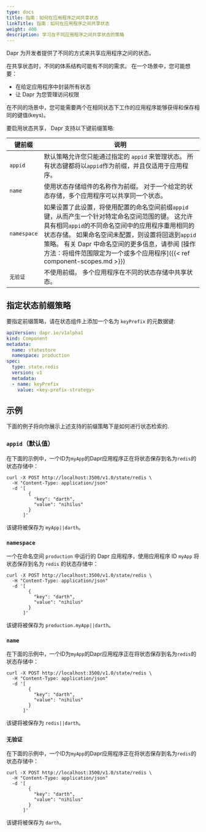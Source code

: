 ```yaml
---
type: docs
title: 指南：如何在应用程序之间共享状态
linkTitle: 指南：如何在应用程序之间共享状态
weight: 400
description: 学习在不同应用程序之间共享状态的策略
---
```


Dapr 为开发者提供了不同的方式来共享应用程序之间的状态。

在共享状态时，不同的体系结构可能有不同的需求。 在一个场景中，您可能想要：

- 在给定应用程序中封装所有状态
- 让 Dapr 为您管理访问权限

在不同的场景中，您可能需要两个在相同状态下工作的应用程序能够获得和保存相同的键值(keys)。

要启用状态共享， Dapr 支持以下键前缀策略:

| 键前缀         | 说明                                                                                                                                                                                                                                                                                          |
| ----------- | ------------------------------------------------------------------------------------------------------------------------------------------------------------------------------------------------------------------------------------------------------------------------------------------- |
| `appid`     | 默认策略允许您只能通过指定的 `appid` 来管理状态。 所有状态键都将以`appid`作为前缀，并且仅适用于应用程序。                                                                                                                                                                                                                               |
| `name`      | 使用状态存储组件的名称作为前缀。 对于一个给定的状态存储，多个应用程序可以共享同一个状态。                                                                                                                                                                                                                                               |
| `namespace` | 如果设置了此设置，将使用配置的命名空间前缀`appid`键，从而产生一个针对特定命名空间范围的键。 这允许具有相同`appid`的不同命名空间中的应用程序重用相同的状态存储。 如果命名空间未配置，则设置将回退到`appid`策略。 有关 Dapr 中命名空间的更多信息，请参阅 [操作方法：将组件范围限定为一个或多个应用程序]({{< ref component-scopes.md >}}) |
| `无验证`       | 不使用前缀。 多个应用程序在不同的状态存储中共享状态。                                                                                                                                                                                                                                                                 |

## 指定状态前缀策略

要指定前缀策略，请在状态组件上添加一个名为 `keyPrefix` 的元数据键:

```yaml
apiVersion: dapr.io/v1alpha1
kind: Component
metadata:
  name: statestore
  namespace: production
spec:
  type: state.redis
  version: v1
  metadata:
  - name: keyPrefix
    value: <key-prefix-strategy>
```

## 示例

下面的例子将向你展示上述支持的前缀策略下是如何进行状态检索的.

### `appid`（默认值）

在下面的示例中，一个ID为`myApp`的Dapr应用程序正在将状态保存到名为`redis`的状态存储中：

```shell
curl -X POST http://localhost:3500/v1.0/state/redis \
  -H "Content-Type: application/json"
  -d '[
        {
          "key": "darth",
          "value": "nihilus"
        }
      ]'
```

该键将被保存为 `myApp||darth`。

### `namespace`

一个在命名空间 `production` 中运行的 Dapr 应用程序，使用应用程序 ID `myApp` 将状态保存到名为 `redis` 的状态存储中：

```shell
curl -X POST http://localhost:3500/v1.0/state/redis \
  -H "Content-Type: application/json"
  -d '[
        {
          "key": "darth",
          "value": "nihilus"
        }
      ]'
```

该键将被保存为 `production.myApp||darth`。

### `name`

在下面的示例中，一个ID为`myApp`的Dapr应用程序正在将状态保存到名为`redis`的状态存储中：

```shell
curl -X POST http://localhost:3500/v1.0/state/redis \
  -H "Content-Type: application/json"
  -d '[
        {
          "key": "darth",
          "value": "nihilus"
        }
      ]'
```

该键将被保存为 `redis||darth`。

### `无验证`

在下面的示例中，一个ID为`myApp`的Dapr应用程序正在将状态保存到名为`redis`的状态存储中：

```shell
curl -X POST http://localhost:3500/v1.0/state/redis \
  -H "Content-Type: application/json"
  -d '[
        {
          "key": "darth",
          "value": "nihilus"
        }
      ]'
```

该键将被保存为 `darth`。
